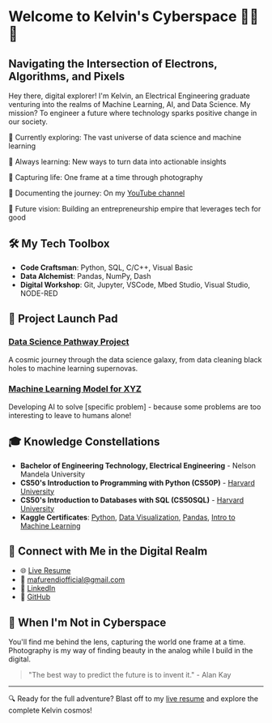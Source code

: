 # Welcome to Kelvin's Cyberspace 👨‍💻🌌

## Navigating the Intersection of Electrons, Algorithms, and Pixels

Hey there, digital explorer! I'm Kelvin, an Electrical Engineering graduate venturing into the realms of Machine Learning, AI, and Data Science. My mission? To engineer a future where technology sparks positive change in our society.

🔭 Currently exploring: The vast universe of data science and machine learning

🌱 Always learning: New ways to turn data into actionable insights

📸 Capturing life: One frame at a time through photography

🎥 Documenting the journey: On my [YouTube channel](your-youtube-link)

🚀 Future vision: Building an entrepreneurship empire that leverages tech for good

## 🛠 My Tech Toolbox

- **Code Craftsman**: Python, SQL, C/C++, Visual Basic
- **Data Alchemist**: Pandas, NumPy, Dash
- **Digital Workshop**: Git, Jupyter, VSCode, Mbed Studio, Visual Studio, NODE-RED

## 🚀 Project Launch Pad

### [Data Science Pathway Project](link-to-project-repo)
A cosmic journey through the data science galaxy, from data cleaning black holes to machine learning supernovas.

### [Machine Learning Model for XYZ](link-to-project-repo)
Developing AI to solve [specific problem] - because some problems are too interesting to leave to humans alone!

## 🎓 Knowledge Constellations

- **Bachelor of Engineering Technology, Electrical Engineering** - Nelson Mandela University
- **CS50's Introduction to Programming with Python (CS50P)** - [Harvard University](https://cs50.harvard.edu/python/)
- **CS50's Introduction to Databases with SQL (CS50SQL)** - [Harvard University](https://cs50.harvard.edu/sql/)
- **Kaggle Certificates**: [Python](link), [Data Visualization](link), [Pandas](link), [Intro to Machine Learning](link)

## 📡 Connect with Me in the Digital Realm

- 🌐 [Live Resume](https://kelvin-mafurendi.github.io/)
- 📧 mafurendiofficial@gmail.com
- 🔗 [LinkedIn](https://www.linkedin.com/in/kelvin-mafurendi-4a3637233/)
- 🐙 [GitHub](https://github.com/Kelvin-Mafurendi)

## 📸 When I'm Not in Cyberspace

You'll find me behind the lens, capturing the world one frame at a time. Photography is my way of finding beauty in the analog while I build in the digital.

> "The best way to predict the future is to invent it." - Alan Kay

---

🔍 Ready for the full adventure? Blast off to my [live resume](your-link-here) and explore the complete Kelvin cosmos!